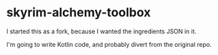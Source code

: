 # skyrim-alchemy-toolbox
I started this as a fork, because I wanted the ingredients JSON in it.

I'm going to write Kotlin code, and probably divert from the original repo.
